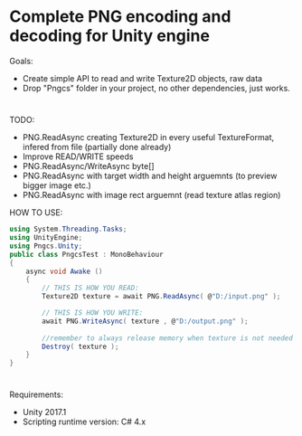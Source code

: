 # Complete PNG encoding and decoding for Unity engine
Goals:
- Create simple API to read and write Texture2D objects, raw data
- Drop "Pngcs" folder in your project, no other dependencies, just works.
#
TODO:
- PNG.ReadAsync creating Texture2D in every useful TextureFormat, infered from file (partially done already)
- Improve READ/WRITE speeds
- PNG.ReadAsync/WriteAsync byte[]
- PNG.ReadAsync with target width and height arguemnts (to preview bigger image etc.)
- PNG.ReadAsync with image rect arguemnt (read texture atlas region)

HOW TO USE:
```C#
using System.Threading.Tasks;
using UnityEngine;
using Pngcs.Unity;
public class PngcsTest : MonoBehaviour
{
    async void Awake ()
    {
        // THIS IS HOW YOU READ:
        Texture2D texture = await PNG.ReadAsync( @"D:/input.png" );

        // THIS IS HOW YOU WRITE:
        await PNG.WriteAsync( texture , @"D:/output.png" );
        
        //remember to always release memory when texture is not needed anymore:
        Destroy( texture );
    }
}
```
#
Requirements:
- Unity 2017.1
- Scripting runtime version: C# 4.x
#
